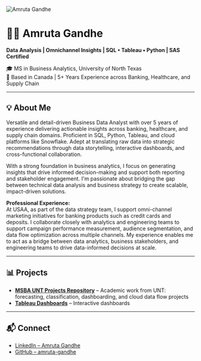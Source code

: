 ![Amruta Gandhe](./profile.jpg)
# 👩‍💻 Amruta Gandhe    


**Data Analysis | Omnichannel Insights | SQL • Tableau • Python | SAS Certified**

🎓 MS in Business Analytics, University of North Texas  
📍 Based in Canada | 5+ Years Experience across Banking, Healthcare, and Supply Chain

---

## 💡 About Me

Versatile and detail-driven Business Data Analyst with over 5 years of experience delivering actionable insights across banking, healthcare, and supply chain domains. Proficient in SQL, Python, Tableau, and cloud platforms like Snowflake. Adept at translating raw data into strategic recommendations through data storytelling, interactive dashboards, and cross-functional collaboration.

With a strong foundation in business analytics, I focus on generating insights that drive informed decision-making and support both reporting and stakeholder engagement. I'm passionate about bridging the gap between technical data analysis and business strategy to create scalable, impact-driven solutions.

**Professional Experience:**  
At USAA, as part of the data strategy team, I support omni-channel marketing initiatives for banking products such as credit cards and deposits. I collaborate closely with analytics and engineering teams to support campaign performance measurement, audience segmentation, and data flow optimization across multiple channels. My experience enables me to act as a bridge between data analytics, business stakeholders, and engineering teams to drive data-informed decisions at scale.

---

## 📊 Projects

- **[MSBA UNT Projects Repository](https://github.com/amruta-gandhe/msba-unt-projects)** – Academic work from UNT: forecasting, classification, dashboarding, and cloud data flow projects  
- **[Tableau Dashboards](https://public.tableau.com/app/profile/amruta.gandhe/vizzes)** – Interactive dashboards  

---

## 📬 Connect

- [LinkedIn – Amruta Gandhe](https://www.linkedin.com/in/amruta-gandhe-1b1013207/)  
- [GitHub – amruta-gandhe](https://github.com/amruta-gandhe)
